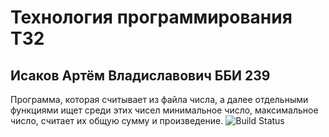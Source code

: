 # Технология программирования ТЗ2
## Исаков Артём Владиславович ББИ 239
Программа, которая считывает из файла числа, а далее отдельными функциями ищет среди этих чисел минимальное число, максимальное число, считает их общую сумму и произведение.
![Build Status](https://github.com/isakovart/TT-2/actions/workflows/github-actions-demo.yml/badge.svg?branch=master)
